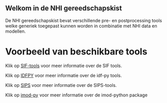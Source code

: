 ## Welkom in de NHI gereedschapskist
De NHI gereedschapskist bevat verschillende pre- en postprocessing tools welke generiek toegepast kunnen worden in combinatie met NHI data en modellen.

# Voorbeeld van beschikbare tools
Klik op [SIF-tools](https://github.com/SIF-framework/SIF-tools#readme) voor meer informatie over de SIF tools.

Klik op [IDFPY](https://github.com/tomvansteijn/idfpy/blob/master/README.rst) voor meer informatie over de idf-py tools.

Klik op [SIPS](https://github.com/ArtesiaWater/UGW/blob/master/README.md) voor meer informatie over de SIPS-tools.

Klik op [imod-py](https://gitlab.com/deltares/imod/imod-python/-/blob/master/README.rst) voor meer informatie over de imod-python package
